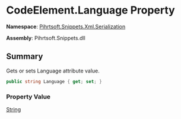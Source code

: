 # CodeElement\.Language Property

**Namespace**: [Pihrtsoft.Snippets.Xml.Serialization](../../README.md)

**Assembly**: Pihrtsoft\.Snippets\.dll

## Summary

Gets or sets Language attribute value\.

```csharp
public string Language { get; set; }
```

### Property Value

[String](https://docs.microsoft.com/en-us/dotnet/api/system.string)

